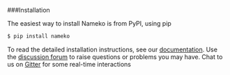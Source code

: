 ###Installation

The easiest way to install Nameko is from PyPI, using pip

```sh
$ pip install nameko
```

To read the detailed installation instructions, see our [documentation](http://docs.nameko.io). Use the [discussion forum](https://discourse.nameko.io) to raise questions or problems you may have. Chat to us on [Gitter](https://gitter.im/nameko/Lobby) for some real-time interactions
